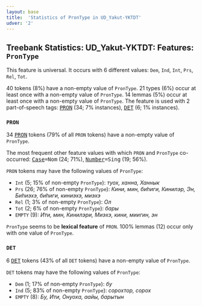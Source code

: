 ```yaml
---
layout: base
title:  'Statistics of PronType in UD_Yakut-YKTDT'
udver: '2'
---
```


## Treebank Statistics: UD_Yakut-YKTDT: Features: `PronType`

This feature is universal.
It occurs with 6 different values: `Dem`, `Ind`, `Int`, `Prs`, `Rel`, `Tot`.

40 tokens (8%) have a non-empty value of `PronType`.
21 types (6%) occur at least once with a non-empty value of `PronType`.
14 lemmas (5%) occur at least once with a non-empty value of `PronType`.
The feature is used with 2 part-of-speech tags: <tt><a href="sah_yktdt-pos-PRON.html">PRON</a></tt> (34; 7% instances), <tt><a href="sah_yktdt-pos-DET.html">DET</a></tt> (6; 1% instances).

### `PRON`

34 <tt><a href="sah_yktdt-pos-PRON.html">PRON</a></tt> tokens (79% of all `PRON` tokens) have a non-empty value of `PronType`.

The most frequent other feature values with which `PRON` and `PronType` co-occurred: <tt><a href="sah_yktdt-feat-Case.html">Case</a></tt><tt>=Nom</tt> (24; 71%), <tt><a href="sah_yktdt-feat-Number.html">Number</a></tt><tt>=Sing</tt> (19; 56%).

`PRON` tokens may have the following values of `PronType`:

* `Int` (5; 15% of non-empty `PronType`): <em>туох, ханна, Ханнык</em>
* `Prs` (26; 76% of non-empty `PronType`): <em>Кини, мин, биһиги, Кинилэр, Эн, Биһиэхэ, биhиги, киниэхэ, миэхэ</em>
* `Rel` (1; 3% of non-empty `PronType`): <em>Ол</em>
* `Tot` (2; 6% of non-empty `PronType`): <em>бары</em>
* `EMPTY` (9): <em>Ити, мин, Кинилэри, Миэхэ, кини, миигин, эн</em>

`PronType` seems to be **lexical feature** of `PRON`. 100% lemmas (12) occur only with one value of `PronType`.

### `DET`

6 <tt><a href="sah_yktdt-pos-DET.html">DET</a></tt> tokens (43% of all `DET` tokens) have a non-empty value of `PronType`.

`DET` tokens may have the following values of `PronType`:

* `Dem` (1; 17% of non-empty `PronType`): <em>бу</em>
* `Ind` (5; 83% of non-empty `PronType`): <em>сорохтор, сорох</em>
* `EMPTY` (8): <em>Бу, Ити, Онуоха, аайы, барытын</em>

